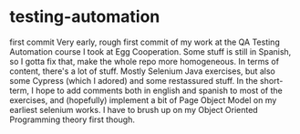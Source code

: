 # testing-automation
first commit
Very early, rough first commit of my work at the QA Testing Automation course I took at Egg Cooperation. Some stuff is still in Spanish, so I gotta fix that, make the whole repo more homogeneous. 
In terms of content, there's a lot of stuff. Mostly Selenium Java exercises, but also some Cypress (which I adored) and some restassured stuff. In the short-term, I hope to add comments both in english and spanish to most of the exercises, and (hopefully) implement a bit of Page Object Model on my earliest selenium works. I have to brush up on my Object Oriented Programming theory first though. 
